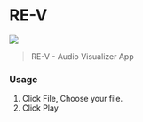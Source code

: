 # RE-V

![](https://re-v.vercel.app/og-image.png)

> RE-V - Audio Visualizer App

### Usage

1. Click File, Choose your file.
2. Click Play
